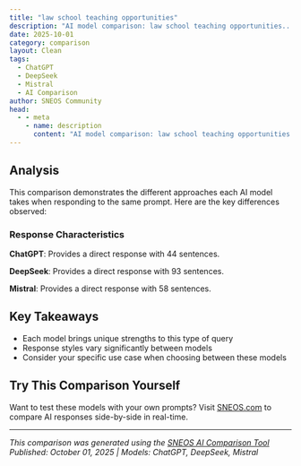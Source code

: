 ```yaml
---
title: "law school teaching opportunities"
description: "AI model comparison: law school teaching opportunities..."
date: 2025-10-01
category: comparison
layout: Clean
tags:
  - ChatGPT
  - DeepSeek
  - Mistral
  - AI Comparison
author: SNEOS Community
head:
  - - meta
    - name: description
      content: "AI model comparison: law school teaching opportunities..."
---
```


<ChatComparison
  title="law school teaching opportunities"
  prompt="law school teaching opportunities"
  :responses='{
    "ChatGPT": "If you\u0027re interested in teaching opportunities at a law school, here are several common avenues and tips to explore:\n\n### Types of Teaching Opportunities in Law Schools\n1. **Full-Time Faculty Positions**\n   - Tenure-track or tenure-track professor roles.\n   - Require strong academic credentials (often a J.D., LL.M., or S.J.D./Ph.D.).\n   - Typically require a record of scholarship/publications.\n\n2. **Adjunct/Part-Time Professors**\n   - Many law schools hire practicing attorneys or legal professionals to teach specific courses.\n   - Flexible and can be part-time.\n   - Useful for those in legal practice who want to teach practical skills or specialized topics.\n\n3. **Visiting Professors**\n   - Temporary teaching positions, often for one academic year.\n   - May be for scholars on sabbatical or professionals invited to teach.\n\n4. **Lecturers or Instructors**\n   - Non-tenure teaching faculty, sometimes focused on skills courses or legal writing.\n\n5. **Teaching Fellowships or Clinics**\n   - Early-career scholars or recent graduates may find fellowships involving teaching responsibilities.\n   - May involve supervising law clinics or experiential learning.\n\n6. **Guest Lectures or Workshops**\n   - Short-term or one-off opportunities to present on specialized topics.\n\n### How to Find and Secure Teaching Roles\n- **Check Law School Job Boards:** Websites like the AALS (Association of American Law Schools) job postings, law school websites, and higher education job portals.\n- **Network:** Attend academic conferences, law school events, and connect with faculty members.\n- **Leverage Your Experience:** Highlight practical legal experience, publications, or prior teaching experience.\n- **Prepare a Teaching Portfolio:** Include statements of teaching philosophy, sample syllabi, and letters of recommendation.\n- **Consider Further Education:** Advanced degrees (LL.M. or S.J.D.) can help in academia.\n\n### Useful Resources\n- [AALS Job Placement Service](https://apps.aals.org/ojs/)\n- [Chronicle of Higher Education Jobs](https://jobs.chronicle.com/)\n- Law school websites \u2013 many list adjunct faculty openings.\n- LinkedIn and professional legal networks.\n\nIf you are more specific about your qualifications or interests, I can help tailor suggestions further!",
    "DeepSeek": "Of course! A law school teaching career is a prestigious and rewarding path, but it is also highly competitive. Here is a comprehensive guide to the various teaching opportunities in law schools, the qualifications needed, and the steps to pursue them.\n\n### I. Types of Law School Teaching Positions\n\nLaw schools hire for a variety of roles, each with different expectations, security, and career trajectories.\n\n#### 1. Tenure-Track \u0026 Tenured Faculty (The \u0022Gold Standard\u0022)\nThis is the traditional path for becoming a law professor. The goal is to achieve tenure, which provides significant job security and academic freedom.\n*   **Role:** Tenure-track faculty are expected to excel in three areas:\n    1.  **Teaching:** Typically 2-3 courses per semester, including large first-year classes (like Torts or Contracts) and smaller, specialized seminars.\n    2.  **Scholarship:** Producing high-quality, original legal scholarship (law review articles, books) that influences the academic and legal community.\n    3.  **Service:** Serving on faculty committees, advising students, and contributing to the law school and university governance.\n*   **Qualifications:**\n    *   **Elite Credentials:** A J.D. from a top-tier law school is almost always a prerequisite.\n    *   **Strong Academic Record:** High grades, law review membership, and often a clerkship (especially with a federal appellate or Supreme Court justice).\n    *   **Prestigious Experience:** Several years at a top law firm, a prominent government agency, a public interest organization, or a Ph.D. in a related field.\n    *   **Fellowships:** Many candidates now complete a VAP or Fellowship (see below) to build their scholarly profile.\n\n#### 2. Legal Writing Faculty\nThese are specialists who teach the fundamental skill of legal analysis, research, and writing. This is a growing and increasingly professionalized field.\n*   **Role:** Teaching small-section legal writing classes, often with multiple sections per semester. They provide intensive feedback on student drafts.\n*   **Career Path:** Many schools have created a separate \u0022contract\u0022 or \u0022clinical\u0022 tenure track for legal writing professors, offering greater job security than in the past.\n*   **Qualifications:**\n    *   Strong legal research and writing skills.\n    *   Practice experience is highly valued.\n    *   Membership in the **Legal Writing Institute (LWI)** is very important for networking and professional development.\n\n#### 3. Clinical Faculty\nClinical professors supervise students who provide legal services to real clients through in-house law school clinics (e.g., criminal defense, immigration, environmental law).\n*   **Role:** \u0022Teaching lawyering\u0022 through hands-on experience. They supervise student work, teach seminar components on lawyering skills, and often manage a caseload.\n*   **Career Path:** Like legal writing, this field has moved toward its own tenure track (\u0022clinical tenure\u0022) at many schools.\n*   **Qualifications:**\n    *   Significant practice experience in the relevant field.\n    *   A passion for teaching and mentoring.\n    *   A state bar license is required to supervise students.\n    *   Membership in the **Clinical Legal Education Association (CLEA)** is key.\n\n#### 4. Legal Research \u0026 Writing (LRW) or Academic Support Professionals\nOften overlapping with legal writing, these roles focus on helping students, particularly 1Ls, develop the skills needed to succeed in law school and on the bar exam.\n*   **Role:** Teaching courses or workshops on case briefing, outlining, exam-taking, and bar preparation.\n*   **Qualifications:** A passion for teaching foundational skills, patience, and often experience in academic support or bar preparation.\n\n#### 5. Visiting Professors \u0026 Fellows\nThese are temporary positions that can be a crucial stepping stone to a permanent job.\n*   **Visiting Professor:** An established professor from another school or a practitioner who teaches for a semester or a year.\n*   **Fellowship / VAP (Visiting Assistant Professor):** This is the primary entry-level pathway for the tenure track. These are 1-2 year positions where the Fellow teaches one course and spends the majority of their time developing a portfolio of scholarly articles.\n    *   **Qualifications:** Similar to tenure-track candidates (elite credentials, clerkship), but the focus is on demonstrating scholarly potential.\n\n#### 6. Adjunct Professors\nThese are practicing lawyers or judges who teach a single specialized course (e.g., Patent Law, Entertainment Law, Trial Advocacy) on a part-time basis.\n*   **Role:** Bring real-world expertise into the classroom.\n*   **Qualifications:** Significant expertise and reputation in a specific legal field. This is not a full-time career but a way to contribute to legal education while maintaining a practice.\n\n### II. The Essential Pathway to a Tenure-Track Job\n\nThe market for tenure-track jobs is formalized and highly competitive. Here are the typical steps:\n\n1.  **Build a Stellar Foundation (During \u0026 After Law School):**\n    *   Graduate at the top of your class from the best law school you can attend.\n    *   Be an editor (preferably an Articles Editor or Editor-in-Chief) of your school\u0027s law review.\n    *   Secure a federal clerkship, ideally at the appellate level.\n\n2.  **Gain Prestigious Practical Experience (2-5 years):**\n    *   Work at a renowned law firm, the DOJ, a U.S. Attorney\u0027s office, a prominent public interest organization, or as a staff attorney for a judge.\n\n3.  **Complete a Fellowship or VAP (The New Norm):**\n    *   Apply for VAP programs at law schools. These are advertised on the **AALS Faculty Appointments Register (FAR)** and individual school websites.\n    *   The goal of the fellowship is to produce one or two publishable, high-quality law review articles\u2014your \u0022job talk\u0022 papers.\n\n4.  **Enter the \u0022Hiring Market\u0022:**\n    *   **The AALS Faculty Recruitment Conference (aka \u0022The Meat Market\u0022):** This is the primary national hiring event. You must be registered with the FAR. Schools review FAR forms and invite selected candidates for initial interviews at the conference.\n    *   **The \u0022Flyback\u0022:** Successful conference interviewees are invited to visit law schools for a full day of meetings, a job talk presentation of their scholarship, and often a sample class.\n\n### III. Key Resources \u0026 Job Listings\n\n*   **Association of American Law Schools (AALS):**\n    *   **AALS Faculty Appointments Register (FAR):** The central database for tenure-track candidates.\n    *   **AALS Career Services:** Lists various types of law teaching jobs.\n*   **The Legal Writing Institute (LWI) Job Board:** The best place to find legal writing positions.\n*   **Clinical Legal Education Association (CLEA)** and **PSLawNet:** Excellent for clinical job listings.\n*   **Individual Law School Websites:** Always check the \u0022Employment\u0022 or \u0022Careers\u0022 sections of schools you are interested in.\n*   **LinkedIn and HigherEdJobs:** Increasingly used for all academic positions, including adjunct roles.\n\n### IV. Important Considerations\n\n*   **Scholarship is King (for Tenure-Track):** Your ideas and writing are the primary currency. Start thinking about your scholarly agenda early.\n*   **Networking is Critical:** Attend academic conferences, present your work at \u0022works-in-progress\u0022 workshops, and connect with professors in your field.\n*   **Geographic Flexibility:** You greatly increase your chances if you are willing to move anywhere in the country for the right opportunity.\n*   **It\u0027s a Marathon, Not a Sprint:** The process from law school graduation to a tenure-track offer can easily take 5-8 years.\n\nIf you are passionate about shaping the next generation of lawyers and contributing to the development of law through teaching and scholarship, a career in legal academia can be immensely fulfilling. Identify which path aligns with your strengths and goals, and begin building your profile accordingly.",
    "Mistral": "Law school teaching opportunities can be quite diverse and rewarding. Here are some common roles and paths to consider:\n\n### 1. **Law Professor**\n   - **Tenure-Track Positions**: These are full-time, permanent positions that typically involve a combination of teaching, research, and service. Tenure-track professors often have the opportunity to advance to tenured positions, which offer job security and academic freedom.\n   - **Non-Tenure-Track Positions**: These can include clinical professors, lecturers, and adjunct professors. These roles may focus more on teaching and less on research.\n\n### 2. **Adjunct Professor**\n   - Adjunct professors are part-time faculty members who teach one or more courses. This can be a good option for practicing attorneys who want to teach without leaving their full-time jobs.\n\n### 3. **Clinical Professor**\n   - Clinical professors focus on practical, hands-on legal education. They often supervise students in legal clinics, where students provide legal services to clients under the supervision of licensed attorneys.\n\n### 4. **Legal Writing Instructor**\n   - Legal writing instructors teach courses on legal research, writing, and analysis. These positions can be full-time or part-time and often require a strong background in legal writing and research.\n\n### 5. **Visiting Professor**\n   - Visiting professors are temporary positions, often filled by scholars or practitioners who are invited to teach for a semester or a year. This can be a good way to gain teaching experience and build a network.\n\n### 6. **Research Fellow**\n   - Research fellows typically focus on research and may have some teaching responsibilities. These positions can be a stepping stone to a tenure-track position.\n\n### 7. **Lecturer**\n   - Lecturers are often full-time faculty members who focus primarily on teaching. They may have fewer research and service responsibilities compared to tenure-track professors.\n\n### 8. **Guest Lecturer**\n   - Guest lecturers are invited to teach specific topics or courses on a temporary basis. This can be a good way to gain teaching experience and network within the academic community.\n\n### 9. **Online Instructor**\n   - With the rise of online education, many law schools offer online courses. Online instructors teach these courses, often using a combination of synchronous and asynchronous methods.\n\n### 10. **Continuing Legal Education (CLE) Instructor**\n   - CLE instructors teach courses for practicing attorneys who need to fulfill continuing education requirements. This can be a good way to share expertise and stay connected to the legal community.\n\n### Paths to Teaching in Law School\n\n1. **Academic Background**: Many law professors have a strong academic background, including a J.D. and often a Ph.D. or other advanced degrees.\n2. **Practical Experience**: Practical experience as a lawyer can be highly valuable, especially for clinical professors and adjuncts.\n3. **Publications and Research**: Publishing scholarly articles and books can enhance your credentials and make you a more attractive candidate for tenure-track positions.\n4. **Networking**: Building a network within the academic community can open doors to teaching opportunities. Attend conferences, join professional organizations, and engage with colleagues.\n5. **Teaching Experience**: Gaining teaching experience, even if it\u0027s through adjunct positions or guest lecturing, can be crucial. Look for opportunities to teach at local law schools or through professional organizations.\n\n### Resources for Finding Opportunities\n\n1. **Professional Organizations**: The Association of American Law Schools (AALS) and the American Bar Association (ABA) often list job openings.\n2. **University Websites**: Many law schools post job openings on their websites.\n3. **Networking**: Reach out to professors and administrators at law schools where you are interested in teaching.\n4. **Job Boards**: Websites like HigherEdJobs and ChronicleVitae often list academic positions.\n\nTeaching in a law school can be a fulfilling career path, offering the chance to shape the next generation of legal professionals while engaging in meaningful research and service."
  }'
  published-date="22:50"
/>

## Analysis

This comparison demonstrates the different approaches each AI model takes when responding to the same prompt. Here are the key differences observed:

### Response Characteristics

**ChatGPT**: Provides a direct response with 44 sentences. 

**DeepSeek**: Provides a direct response with 93 sentences. 

**Mistral**: Provides a direct response with 58 sentences. 

## Key Takeaways

- Each model brings unique strengths to this type of query
- Response styles vary significantly between models
- Consider your specific use case when choosing between these models

## Try This Comparison Yourself

Want to test these models with your own prompts? Visit [SNEOS.com](https://sneos.com) to compare AI responses side-by-side in real-time.

---

*This comparison was generated using the [SNEOS AI Comparison Tool](https://sneos.com)*
*Published: October 01, 2025 | Models: ChatGPT, DeepSeek, Mistral*
